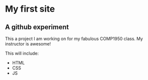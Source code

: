 # My first site
## A github experiment

This a project I am working on for my fabulous COMP1950 class.  My instructor is awesome!

This will include:

* HTML
* CSS
* JS

